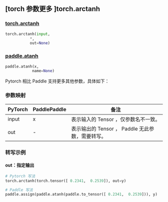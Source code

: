 ## [torch 参数更多 ]torch.arctanh
### [torch.arctanh](https://pytorch.org/docs/stable/generated/torch.arctanh.html#torch.arctanh)

```python
torch.arctanh(input,
           *,
           out=None)
```

### [paddle.atanh](https://www.paddlepaddle.org.cn/documentation/docs/zh/api/paddle/atanh_cn.html)

```python
paddle.atanh(x,
            name=None)
```

Pytorch 相比 Paddle 支持更多其他参数，具体如下：

### 参数映射
| PyTorch       | PaddlePaddle | 备注                                                   |
| ------------- | ------------ | ------------------------------------------------------ |
| input | x | 表示输入的 Tensor ，仅参数名不一致。  |
| out | -  | 表示输出的 Tensor ， Paddle 无此参数，需要转写。    |


### 转写示例
#### out：指定输出
```python
# Pytorch 写法
torch.arctanh(torch.tensor([ 0.2341,  0.2539]), out=y)

# Paddle 写法
paddle.assign(paddle.atanh(paddle.to_tensor([ 0.2341,  0.2539])), y)
```
